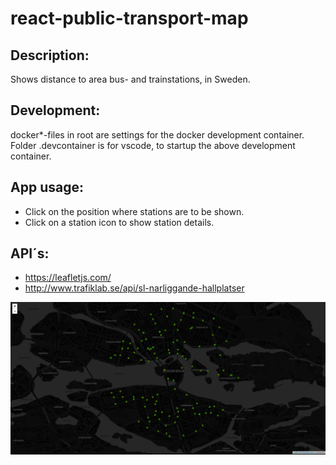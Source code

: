 # react-public-transport-map

## Description:
Shows distance to area bus- and trainstations, in Sweden.

## Development:
docker*-files in root are settings for the docker development container.
Folder .devcontainer is for vscode, to startup the above development container.

## App usage:
- Click on the position where stations are to be shown.
- Click on a station icon to show station details.

## API´s:
- https://leafletjs.com/
- http://www.trafiklab.se/api/sl-narliggande-hallplatser


![Example](ui.png)
